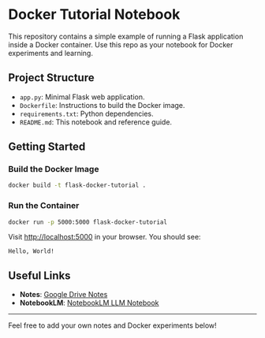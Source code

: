 # Docker Tutorial Notebook

This repository contains a simple example of running a Flask application inside a Docker container. Use this repo as your notebook for Docker experiments and learning.

## Project Structure

- `app.py`: Minimal Flask web application.
- `Dockerfile`: Instructions to build the Docker image.
- `requirements.txt`: Python dependencies.
- `README.md`: This notebook and reference guide.

## Getting Started

### Build the Docker Image

```sh
docker build -t flask-docker-tutorial .
```

### Run the Container

```sh
docker run -p 5000:5000 flask-docker-tutorial
```

Visit [http://localhost:5000](http://localhost:5000) in your browser. You should see:

```
Hello, World!
```

## Useful Links

- **Notes**: [Google Drive Notes](https://drive.google.com/file/d/1AGcGb49pU55Dm2B7aBRBgaTKMNrBIXm6/view)
- **NotebookLM**: [NotebookLM LLM Notebook](https://notebooklm.google.com/notebook/c7c982f7-7044-4536-831d-2cfb6b231290)

---

Feel free to add your own notes and Docker experiments below!